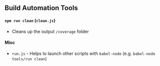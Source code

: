 ## Build Automation Tools

#### `npm run clean` (`clean.js`)

* Cleans up the output `/coverage` folder

#### Misc

* `run.js` - Helps to launch other scripts with `babel-node` (e.g. `babel-node tools/run clean`)
